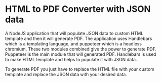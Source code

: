 # HTML to PDF Converter with JSON data

A NodeJS application that will populate JSON data to custom HTML template and then it will generate PDF.
The application uses Handlebars which is a templating language, and puppeteer which is a headless chromium. These two modules combined give the power to generate PDF. Puppeteer is the main module that will generated PDF. Handlebars is used to make HTML template and helps to populate it with JSON data.

To generate PDF you just have to replace the HTML file with your custom template and replace the JSON data with your desired data.
